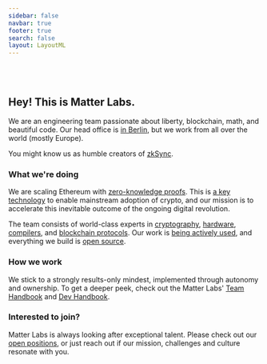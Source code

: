 ```yaml
---
sidebar: false
navbar: true
footer: true
search: false
layout: LayoutML
---
```


<!-- markdownlint-disable -->

<img :src="$withBase('matter_labs_logo_dark.svg')" width="260px"/>

<br>
<br>
<br>

## Hey! This is Matter Labs.

We are an engineering team passionate about liberty, blockchain, math, and beautiful code. Our head office is
[in Berlin](https://www.fullnode.berlin/), but we work from all over the world (mostly Europe).

You might know us as humble creators of [zkSync](https://zksync.io).

### What we're doing

We are scaling Ethereum with [zero-knowledge proofs](https://github.com/matter-labs/awesome-zero-knowledge-proofs/).
This is [a key technology](https://zksync.io/faq/tech.html#zkrollup-architecture) to enable mainstream adoption of
crypto, and our mission is to accelerate this inevitable outcome of the ongoing digital revolution.

The team consists of world-class experts in [cryptography](https://eprint.iacr.org/2019/1400.pdf),
[hardware](https://medium.com/matter-labs/worlds-first-practical-hardware-for-zero-knowledge-proofs-acceleration-72bf974f8d6e),
[compilers](https://zinc.zksync.io/), and
[blockchain protocols](https://medium.com/matter-labs/zksync-v1-1-reddit-edition-recursion-up-to-3-000-tps-subscriptions-and-more-fea668b5b0ff).
Our work is [being actively used](https://zkscan.io), and everything we build is
[open source](https://github.com/matter-labs).

### How we work

We stick to a strongly results-only mindest, implemented through autonomy and ownership. To get a deeper peek, check out
the Matter Labs'
[Team Handbook](https://www.notion.so/matterlabs/Matter-Labs-Team-Handbook-43342b471fe14f05b2baf250cb7c7a02) and
[Dev Handbook](https://www.notion.so/matterlabs/Matter-Labs-Dev-Handbook-734f92a38b1d42d3be024886b578ac18).

### Interested to join?

Matter Labs is always looking after exceptional talent. Please check out our
[open positions](https://www.notion.so/matterlabs/Jobs-4a69ed0f7acb45c89f662cf12dbc2464), or just reach out if our
mission, challenges and culture resonate with you.
